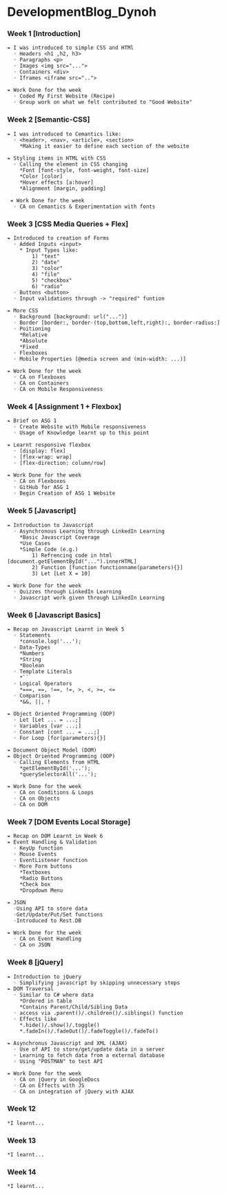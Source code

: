 # DevelopmentBlog_Dynoh
### Week 1 [Introduction]
    ❧ I was introduced to simple CSS and HTMl
      ◦ Headers <h1 ,h2, h3>
      ◦ Paragraphs <p>
      ◦ Images <img src="...">
      ◦ Containers <div>
      ◦ Iframes <iframe src="..">
      
    ❧ Work Done for the week
      ◦ Coded My First Website (Recipe)
      ◦ Group work on what we felt contributed to "Good Website"
    
### Week 2 [Semantic-CSS]
    ❧ I was introduced to Cemantics like:
      ◦ <header>, <nav>, <article>, <section>
        *Making it easier to define each section of the website
        
    ❧ Styling items in HTML with CSS
      ◦ Calling the element in CSS changing
        *Font [font-style, font-weight, font-size]
        *Color [color]
        *Hover effects [a:hover]
        *Alignment [margin, padding]
        
     ❧ Work Done for the week
      ◦ CA on Cemantics & Experimentation with fonts
    
### Week 3 [CSS Media Queries + Flex]
    ❧ Introduced to creation of Forms
      ◦ Added Inputs <input>
        * Input Types like:
            1) "text"
            2) "date"
            3) "color"
            4) "file"
            5) "checkbox"
            6) "radio"   
      ◦ Buttons <button>
      ◦ Input validations through -> "required" funtion
        
    ❧ More CSS
      ◦ Background [background: url("...")]
      ◦ Border [border:, border-(top,bottom,left,right):, border-radius:]
      ◦ Poitioning
        *Relative
        *Absolute
        *Fixed
      ◦ Flexboxes
      ◦ Mobile Properties [@media screen and (min-width: ...)]
        
    ❧ Work Done for the week
      ◦ CA on Flexboxes
      ◦ CA on Containers
      ◦ CA on Mobile Responsiveness
      
### Week 4 [Assignment 1 + Flexbox]
    ❧ Brief on ASG 1
      ◦ Create Website with Mobile responsiveness   
      ◦ Usage of Knowledge learnt up to this point
        
    ❧ Learnt responsive flexbox
      ◦ [display: flex]
      ◦ [flex-wrap: wrap]
      ◦ [flex-direction: column/row]
        
    ❧ Work Done for the week
      ◦ CA on Flexboxes
      ◦ GitHub for ASG 1
      ◦ Begin Creation of ASG 1 Website
    
### Week 5 [Javascript]
    ❧ Introduction to Javascript
      ◦ Asynchronous Learning through LinkedIn Learning
        *Basic Javascript Coverage
        *Use Cases
        *Simple Code (e.g.)
            1) Refrencing code in html [document.getElementById("...").innerHTML]
            2) Function [function functionname(parameters){}]
            3) Let [Let X = 10]
            
    ❧ Work Done for the week
      ◦ Quizzes through LinkedIn Learning
      ◦ Javascript work given through LinkedIn Learning
    
### Week 6 [Javascript Basics]
    ❧ Recap on Javascript Learnt in Week 5
      ◦ Statements
        *console.log('...');
      ◦ Data-Types
        *Numbers
        *String
        *Boolean
      ◦ Template Literals
        *``
      ◦ Logical Operators 
        *===, ==, !==, !=, >, <, >=, <=
      ◦ Comparison
        *&&, ||, !
    
    ❧ Object Oriented Programming (OOP)
      ◦ Let [Let ... = ...;]
      ◦ Variables [var ...;]
      ◦ Constant [cont ... = ...;]
      ◦ For Loop [for(parameters){}]
    
    ❧ Document Object Model (DOM)
    ❧ Object Oriented Programming (OOP)
      ◦ Calling Elements from HTML
        *getElementById('...');
        *querySelectorAll('...'); 
    
    ❧ Work Done for the week
      ◦ CA on Conditions & Loops
      ◦ CA on Objects
      ◦ CA on DOM
      
### Week 7 [DOM Events Local Storage]
    ❧ Recap on DOM Learnt in Week 6
    ❧ Event Handling & Validation
      ◦ KeyUp function
      ◦ Mouse Events
      ◦ EventListener function
      ◦ More Form buttons
        *Textboxes
        *Radio Buttons
        *Check box
        *Dropdown Menu
    
    ❧ JSON
      ◦Using API to store data
      ◦Get/Update/Put/Set functions
      ◦Introduced to Rest.DB
    
    ❧ Work Done for the week
      ◦ CA on Event Handling
      ◦ CA on JSON 
    
### Week 8 [jQuery]
    ❧ Introduction to jQuery
      ◦ Simplifying javascript by skipping unnecessary steps
    ❧ DOM Traversal
      ◦ Similar to C# where data
        *Ordered in table
        *Contains Parent/Child/Sibling Data
      ◦ access via .parent()/.children()/.siblings() function
      ◦ Effects like
        *.hide()/.show()/.toggle()
        *.fadeIn()/.fadeOut()/.fadeToggle()/.fadeTo()
    
    ❧ Asynchronus Javascript and XML (AJAX)
      ◦ Use of API to store/get/update data in a server
      ◦ Learning to fetch data from a external database
      ◦ Using "POSTMAN" to test API
    
    ❧ Work Done for the week
      ◦ CA on jQuery in GoogleDocs
      ◦ CA on Effects with JS
      ◦ CA on integration of jQuery with AJAX
    
### Week 12
    *I learnt...
    
### Week 13
    *I learnt...

### Week 14
    *I learnt...
